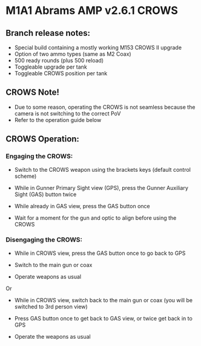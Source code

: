 # M1A1 Abrams AMP v2.6.1 CROWS

## Branch release notes:
<p>
	<ul> 
		<li>Special build containing a mostly working M153 CROWS II upgrade</li>
		<li>Option of two ammo types (same as M2 Coax)</li>
		<li>500 ready rounds (plus 500 reload)</li>
		<li>Toggleable upgrade per tank</li>
		<li>Toggleable CROWS position per tank</li>
	</ul>
</p>

## CROWS Note!
- Due to some reason, operating the CROWS is not seamless because the camera is not switching to the correct PoV
- Refer to the operation guide below

## CROWS Operation:

### Engaging the CROWS:
- Switch to the CROWS weapon using the brackets keys (default control scheme)

- While in Gunner Primary Sight view (GPS), press the Gunner Auxiliary Sight (GAS) button twice

- While already in GAS view, press the GAS button once

- Wait for a moment for the gun and optic to align before using the CROWS

### Disengaging the CROWS:

- While in CROWS view, press the GAS button once to go back to GPS

- Switch to the main gun or coax
  
- Operate weapons as usual

Or

- While in CROWS view, switch back to the main gun or coax (you will be switched to 3rd person view)

- Press GAS button once to get back to GAS view, or twice get back in to GPS

- Operate the weapons as usual
